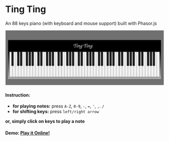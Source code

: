 # Ting Ting
An 88 keys piano (with keyboard and mouse support) built with Phasor.js   

![piano](Ting%20Ting/assets/img/ting_ting.png)
#### Instruction:
  * **for playing notes:** press `A-Z`, `0-9`, `-`, `=`, `'`, `,`. `/` 
  * **for shifting keys:** press `left/right arrow`  

**or, simply click on keys to play a note**


#### Demo:  [Play it Online!](https://wasi0013.github.io/Phaser-Piano/)
